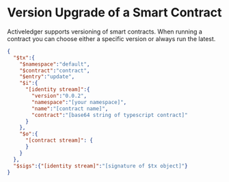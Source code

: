 # Version Upgrade of a Smart Contract  

Activeledger supports versioning of smart contracts. When running a contract you can choose either a specific version or always run the latest.

```json
{
  "$tx":{
    "$namespace":"default",
    "$contract":"contract",
    "$entry":"update",
    "$i":{
      "[identity stream]":{
        "version":"0.0.2",
        "namespace":"[your namespace]",
        "name":"[contract name]",
        "contract":"[base64 string of typescript contract]"
      }
    },
    "$o":{
      "[contract stream]": {
      }
    }
  },
  "$sigs":{"[identity stream]":"[signature of $tx object]"}
}
```

